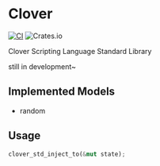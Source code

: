# Clover

[![CI](https://github.com/ippan/clover/actions/workflows/build_and_test.yml/badge.svg)](https://github.com/ippan/clover/actions/workflows/build_and_test.yml)
![Crates.io](https://img.shields.io/crates/l/clover)

Clover Scripting Language Standard Library

still in development~

## Implemented Models
* random

## Usage

```rust
clover_std_inject_to(&mut state);
```